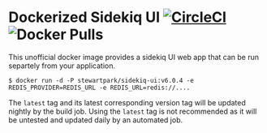 # Dockerized Sidekiq UI [![CircleCI](https://circleci.com/gh/stewartpark/sidekiq-ui.svg?style=svg)](https://circleci.com/gh/stewartpark/sidekiq-ui) ![Docker Pulls](https://img.shields.io/docker/pulls/stewartpark/sidekiq-ui)

This unofficial docker image provides a sidekiq UI web app that can be run separtely from your application.

```
$ docker run -d -P stewartpark/sidekiq-ui:v6.0.4 -e REDIS_PROVIDER=REDIS_URL -e REDIS_URL=redis://....
```

The `latest` tag and its latest corresponding version tag will be updated nightly by the build job. Using the `latest` tag is not recommended as it will be untested and updated daily by an automated job.
